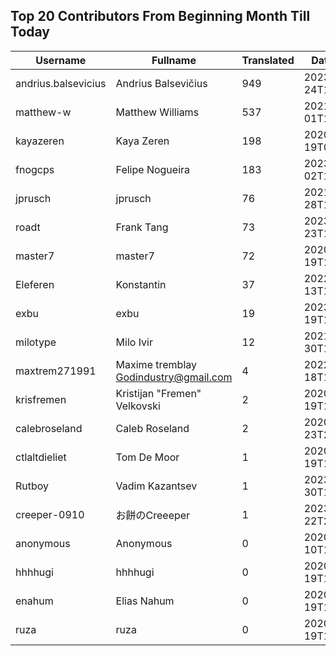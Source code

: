 ## Top 20 Contributors From Beginning Month Till Today ##
|Username|Fullname|Translated|DateJoined|
|--------|--------|----------|----------|
|andrius.balsevicius|Andrius Balsevičius|949|2023-03-24T13:18:42.|
|matthew-w|Matthew Williams|537|2021-03-01T11:40:28.|
|kayazeren|Kaya Zeren|198|2020-06-19T07:05:24Z|
|fnogcps|Felipe Nogueira|183|2023-03-02T12:48:46.|
|jprusch|jprusch|76|2021-06-28T12:00:18.|
|roadt|Frank Tang|73|2023-03-23T13:03:55.|
|master7|master7|72|2020-06-19T18:20:39.|
|Eleferen|Konstantin|37|2022-10-13T14:04:24Z|
|exbu|exbu|19|2023-01-19T16:58:57.|
|milotype|Milo Ivir|12|2021-10-30T10:27:42.|
|maxtrem271991|Maxime tremblay Godindustry@gmail.com|4|2022-03-18T11:36:10.|
|krisfremen|Kristijan "Fremen" Velkovski|2|2020-06-19T18:20:03.|
|calebroseland|Caleb Roseland|2|2020-07-23T21:29:21.|
|ctlaltdieliet|Tom De Moor|1|2020-06-19T16:30:47Z|
|Rutboy|Vadim Kazantsev|1|2023-03-30T12:15:24.|
|creeper-0910|お餅のCreeeper|1|2023-01-22T23:18:29.|
|anonymous|Anonymous|0|2020-06-10T18:34:14.|
|hhhhugi|hhhhugi|0|2020-06-19T18:18:56.|
|enahum|Elias  Nahum|0|2020-06-19T18:18:56Z|
|ruza|ruza|0|2020-06-19T18:18:57.|
